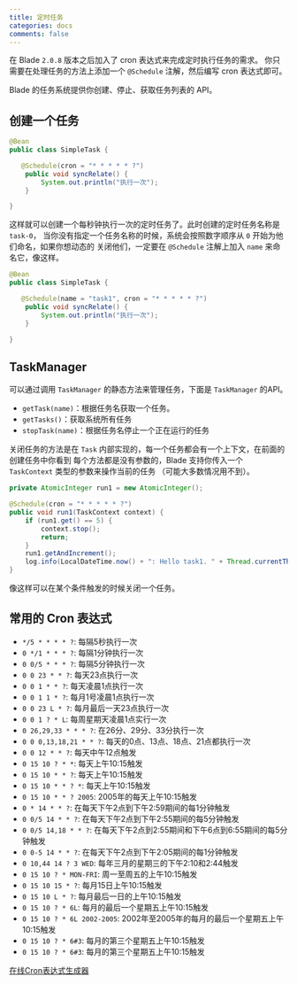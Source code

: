 ```yaml
---
title: 定时任务
categories: docs
comments: false
---
```


在 Blade `2.0.8` 版本之后加入了 cron 表达式来完成定时执行任务的需求。
你只需要在处理任务的方法上添加一个 `@Schedule` 注解，然后编写 cron 表达式即可。

Blade 的任务系统提供你创建、停止、获取任务列表的 API。

## 创建一个任务

```java
@Bean
public class SimpleTask {

   @Schedule(cron = "* * * * * ?")
    public void syncRelate() {
        System.out.println("执行一次");
    }

}
```

这样就可以创建一个每秒钟执行一次的定时任务了。此时创建的定时任务名称是 `task-0`，
当你没有指定一个任务名称的时候，系统会按照数字顺序从 `0` 开始为他们命名，如果你想动态的
关闭他们，一定要在 `@Schedule` 注解上加入 `name` 来命名它，像这样。

```java
@Bean
public class SimpleTask {

   @Schedule(name = "task1", cron = "* * * * * ?")
    public void syncRelate() {
        System.out.println("执行一次");
    }

}
```

## TaskManager

可以通过调用 `TaskManager` 的静态方法来管理任务，下面是 `TaskManager` 的API。

- `getTask(name)`：根据任务名获取一个任务。
- `getTasks()`：获取系统所有任务
- `stopTask(name)`：根据任务名停止一个正在运行的任务

关闭任务的方法是在 `Task` 内部实现的，每一个任务都会有一个上下文，在前面的创建任务中你看到
每个方法都是没有参数的，Blade 支持你传入一个 `TaskContext` 类型的参数来操作当前的任务
（可能大多数情况用不到）。

```java
private AtomicInteger run1 = new AtomicInteger();

@Schedule(cron = "* * * * * ?")
public void run1(TaskContext context) {
    if (run1.get() == 5) {
        context.stop();
        return;
    }
    run1.getAndIncrement();
    log.info(LocalDateTime.now() + ": Hello task1. " + Thread.currentThread());
}
```

像这样可以在某个条件触发的时候关闭一个任务。

## 常用的 Cron 表达式

- `*/5 * * * * ?`: 每隔5秒执行一次
- `0 */1 * * * ?`: 每隔1分钟执行一次
- `0 0/5 * * * ?`: 每隔5分钟执行一次
- `0 0 23 * * ?`: 每天23点执行一次
- `0 0 1 * * ?`: 每天凌晨1点执行一次
- `0 0 1 1 * ?`: 每月1号凌晨1点执行一次
- `0 0 23 L * ?`: 每月最后一天23点执行一次
- `0 0 1 ? * L`: 每周星期天凌晨1点实行一次
- `0 26,29,33 * * * ?`: 在26分、29分、33分执行一次
- `0 0 0,13,18,21 * * ?`: 每天的0点、13点、18点、21点都执行一次
- `0 0 12 * * ?`: 每天中午12点触发
- `0 15 10 ? * *`: 每天上午10:15触发
- `0 15 10 * * ?`: 每天上午10:15触发
- `0 15 10 * * ? *`: 每天上午10:15触发
- `0 15 10 * * ? 2005`: 2005年的每天上午10:15触发
- `0 * 14 * * ?`: 在每天下午2点到下午2:59期间的每1分钟触发
- `0 0/5 14 * * ?`: 在每天下午2点到下午2:55期间的每5分钟触发
- `0 0/5 14,18 * * ?`: 在每天下午2点到2:55期间和下午6点到6:55期间的每5分钟触发
- `0 0-5 14 * * ?`: 在每天下午2点到下午2:05期间的每1分钟触发
- `0 10,44 14 ? 3 WED`: 每年三月的星期三的下午2:10和2:44触发
- `0 15 10 ? * MON-FRI`: 周一至周五的上午10:15触发
- `0 15 10 15 * ?`: 每月15日上午10:15触发
- `0 15 10 L * ?`: 每月最后一日的上午10:15触发
- `0 15 10 ? * 6L`: 每月的最后一个星期五上午10:15触发
- `0 15 10 ? * 6L 2002-2005`: 2002年至2005年的每月的最后一个星期五上午10:15触发
- `0 15 10 ? * 6#3`: 每月的第三个星期五上午10:15触发 
- `0 15 10 ? * 6#3`: 每月的第三个星期五上午10:15触发 

[在线Cron表达式生成器](http://cron.qqe2.com/)
